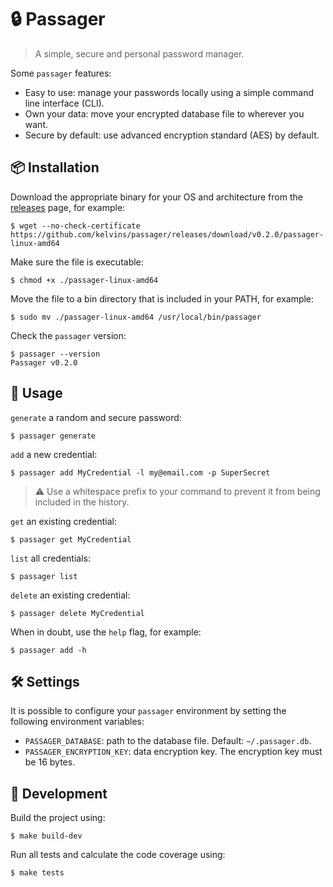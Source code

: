 # :lock: Passager

> A simple, secure and personal password manager.

Some `passager` features:

- Easy to use: manage your passwords locally using a simple command line interface (CLI).
- Own your data: move your encrypted database file to wherever you want.
- Secure by default: use advanced encryption standard (AES) by default.

## :package: Installation

Download the appropriate binary for your OS and architecture from the [releases](https://github.com/kelvins/passager/releases) page, for example:

```
$ wget --no-check-certificate https://github.com/kelvins/passager/releases/download/v0.2.0/passager-linux-amd64
```

Make sure the file is executable:

```
$ chmod +x ./passager-linux-amd64
```

Move the file to a bin directory that is included in your PATH, for example:

```
$ sudo mv ./passager-linux-amd64 /usr/local/bin/passager
```

Check the `passager` version:

```
$ passager --version
Passager v0.2.0
```

## 🚸 Usage

`generate` a random and secure password:

```
$ passager generate
```

`add` a new credential:

```
$ passager add MyCredential -l my@email.com -p SuperSecret
```

> ⚠️ Use a whitespace prefix to your command to prevent it from being included in the history.

`get` an existing credential:

```
$ passager get MyCredential
```

`list` all credentials:

```
$ passager list
```

`delete` an existing credential:

```
$ passager delete MyCredential
```

When in doubt, use the `help` flag, for example:

```
$ passager add -h
```

## 🛠️ Settings

It is possible to configure your `passager` environment by setting the following environment variables:

- `PASSAGER_DATABASE`: path to the database file. Default: `~/.passager.db`.
- `PASSAGER_ENCRYPTION_KEY`: data encryption key. The encryption key must be 16 bytes.

## 👷 Development

Build the project using:

```
$ make build-dev
```

Run all tests and calculate the code coverage using:

```
$ make tests
```
